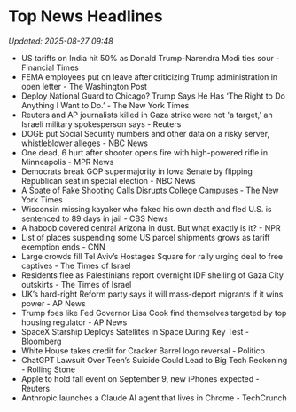 # Top News Headlines

_Updated: 2025-08-27 09:48_

- US tariffs on India hit 50% as Donald Trump-Narendra Modi ties sour - Financial Times
- FEMA employees put on leave after criticizing Trump administration in open letter - The Washington Post
- Deploy National Guard to Chicago? Trump Says He Has ‘The Right to Do Anything I Want to Do.’ - The New York Times
- Reuters and AP journalists killed in Gaza strike were not 'a target,' an Israeli military spokesperson says - Reuters
- DOGE put Social Security numbers and other data on a risky server, whistleblower alleges - NBC News
- One dead, 6 hurt after shooter opens fire with high-powered rifle in Minneapolis - MPR News
- Democrats break GOP supermajority in Iowa Senate by flipping Republican seat in special election - NBC News
- A Spate of Fake Shooting Calls Disrupts College Campuses - The New York Times
- Wisconsin missing kayaker who faked his own death and fled U.S. is sentenced to 89 days in jail - CBS News
- A haboob covered central Arizona in dust. But what exactly is it? - NPR
- List of places suspending some US parcel shipments grows as tariff exemption ends - CNN
- Large crowds fill Tel Aviv’s Hostages Square for rally urging deal to free captives - The Times of Israel
- Residents flee as Palestinians report overnight IDF shelling of Gaza City outskirts - The Times of Israel
- UK’s hard-right Reform party says it will mass-deport migrants if it wins power - AP News
- Trump foes like Fed Governor Lisa Cook find themselves targeted by top housing regulator - AP News
- SpaceX Starship Deploys Satellites in Space During Key Test - Bloomberg
- White House takes credit for Cracker Barrel logo reversal - Politico
- ChatGPT Lawsuit Over Teen’s Suicide Could Lead to Big Tech Reckoning - Rolling Stone
- Apple to hold fall event on September 9, new iPhones expected - Reuters
- Anthropic launches a Claude AI agent that lives in Chrome - TechCrunch